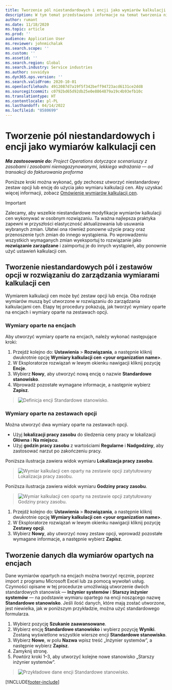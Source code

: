 ```yaml
---
title: Tworzenie pól niestandardowych i encji jako wymiarów kalkulacji cen
description: W tym temat przedstawiono informacje na temat tworzenia niestandardowych zestawów opcji lub encji.
author: rumant
ms.date: 11/18/2020
ms.topic: article
ms.prod: ''
audience: Application User
ms.reviewer: johnmichalak
ms.search.scope: ''
ms.custom: ''
ms.assetid: ''
ms.search.region: Global
ms.search.industry: Service industries
ms.author: suvaidya
ms.dyn365.ops.version: ''
ms.search.validFrom: 2020-10-01
ms.openlocfilehash: 4912087d7a19f5f342beff94723acd6131ce2dd8
ms.sourcegitcommit: c0792bd65d92db25e0e8864879a19c4b93efb10c
ms.translationtype: HT
ms.contentlocale: pl-PL
ms.lasthandoff: 04/14/2022
ms.locfileid: "8580699"
---
```

# <a name="create-custom-fields-and-entities-as-pricing-dimensions"></a>Tworzenie pól niestandardowych i encji jako wymiarów kalkulacji cen

_**Ma zastosowanie do:** Project Operations dotyczące scenariuszy z zasobami i zasobami niemagazynowanymi, lekkiego wdrażania — od transakcji do fakturowania proforma_

Poniższe kroki można wykonać, gdy zechcesz utworzyć niestandardowy zestaw opcji lub encję do użycia jako wymiaru kalkulacji cen. Aby uzyskać więcej informacji, zobacz [Omówienie wymiarów kalkulacji cen](pricing-dimensions-overview.md).  

> [!IMPORTANT]
> Zalecamy, aby wszelkie niestandardowe modyfikacje wymiarów kalkulacji cen wykonywać w osobnym rozwiązaniu. Ta ważna najlepsza praktyka zapewni w przyszłości elastyczność aktualizowania lub usuwania wybranych zmian. Ułatwi ona również ponowne użycie pracy oraz przenoszenie tych zmian do innego wystąpienia. Po wprowadzeniu wszystkich wymaganych zmian wyeksportuj to rozwiązanie jako **rozwiązanie zarządzane** i zaimportuj je do innych wystąpień, aby ponownie użyć ustawień kalkulacji cen.

  
## <a name="create-custom-fields-and-option-sets-in-the-pricing-dimension-solution"></a>Tworzenie niestandardowych pól i zestawów opcji w rozwiązaniu do zarządzania wymiarami kalkulacji cen

Wymiarem kalkulacji cen może być zestaw opcji lub encja. Oba rodzaje wymiarów muszą być utworzone w rozwiązaniu do zarządzania kalkulacjami cen. Etapy tej procedury pokazują, jak tworzyć wymiary oparte na encjach i wymiary oparte na zestawach opcji.

### <a name="entity-based-dimensions"></a>Wymiary oparte na encjach
Aby utworzyć wymiary oparte na encjach, należy wykonać następujące kroki:

1. Przejdź kolejno do: **Ustawienia** > **Rozwiązania**, a następnie kliknij dwukrotnie opcję **Wymiary kalkulacji cen \<your organization name>**.
2. W Eksploratorze rozwiązań w lewym okienku nawigacji kliknij pozycję **Encje**.
3. Wybierz **Nowy**, aby utworzyć nową encję o nazwie **Standardowe stanowisko**. 
4. Wprowadź pozostałe wymagane informacje, a następnie wybierz **Zapisz**.

> ![Definicja encji Standardowe stanowisko.](media/Standard-Title-entity-definition.png)

### <a name="option-set-based-dimensions"></a>Wymiary oparte na zestawach opcji 
Można utworzyć dwa wymiary oparte na zestawach opcji. 

- Użyj **lokalizacji pracy zasobu** do śledzenia ceny pracy w lokalizacji **Główna** i **Na miejscu**. 
- Użyj **godzin pracy zasobu** z wartościami **Regularne** i **Nadgodziny**, aby zastosować narzut po zakończeniu pracy.

Poniższa ilustracja zawiera widok wymiaru **Lokalizacja pracy zasobu**. 

> ![Wymiar kalkulacji cen oparty na zestawie opcji zatytułowany Lokalizacja pracy zasobu.](media/Option-set-PD-called-Resource-Work-Location.png)

Poniższa ilustracja zawiera widok wymiaru **Godziny pracy zasobu**. 

> ![Wymiar kalkulacji cen oparty na zestawie opcji zatytułowany Godziny pracy zasobu.](media/Option-set-PD-called-Resource-Work-Hours.png)

1. Przejdź kolejno do: **Ustawienia** > **Rozwiązania**, a następnie kliknij dwukrotnie opcję **Wymiary kalkulacji cen \<your organization name>**. 
2. W Eksploratorze rozwiązań w lewym okienku nawigacji kliknij pozycję **Zestawy opcji**. 
3. Wybierz **Nowy**, aby utworzyć nowy zestaw opcji, wprowadź pozostałe wymagane informacje, a następnie wybierz **Zapisz**.

## <a name="create-data-for-entity-based-dimensions"></a>Tworzenie danych dla wymiarów opartych na encjach

Dane wymiarów opartych na encjach można tworzyć ręcznie, poprzez import z programu Microsoft Excel lub za pomocą wywołań usług. Czynności opisane w tej procedurze umożliwiają utworzenie dwóch standardowych stanowisk — **Inżynier systemów** i **Starszy inżynier systemów** — na podstawie wymiaru opartego na encji noszącego nazwę **Standardowe stanowisko**. Jeśli ilość danych, które mają zostać utworzone, jest niewielka, jak w poniższym przykładzie, można użyć standardowego formularza.

1. Wybierz pozycję **Szukanie zaawansowane**.
2. Wybierz encję **Standardowe stanowisko** i wybierz pozycję **Wyniki**. Zostaną wyświetlone wszystkie wiersze encji **Standardowe stanowisko**.
3. Wybierz **Nowe**, w polu **Nazwa** wpisz treść „Inżynier systemów”, a następnie wybierz **Zapisz**.
4. Zamyknij stronę. 
5. Powtórz kroki 1–3, aby utworzyć kolejne nowe stanowisko „Starszy inżynier systemów”.

> ![Przykładowe dane encji Standardowe stanowisko.](media/ST-data.png)


[!INCLUDE[footer-include](../includes/footer-banner.md)]